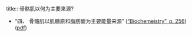 title:: 骨骼肌以何为主要来源?

- “四、 骨骼肌以肌糖原和脂肪酸为主要能量来源” ([“Biochemeistry”, p. 256](zotero://select/library/items/5LP9YZZU)) ([pdf](zotero://open-pdf/library/items/2MLGCVRM?page=256&annotation=Q3QWZJ5T))